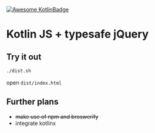 [![Awesome KotlinBadge](https://kotlin.link/awesome-kotlin.svg)](https://github.com/KotlinBy/awesome-kotlin)

# Kotlin JS + typesafe jQuery

## Try it out

```bash
./dist.sh
```

open `dist/index.html`

## Further plans

* ~~make use of npm and broswerify~~
* integrate kotlinx

